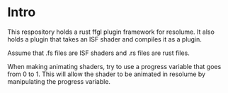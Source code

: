 # Intro

This respository holds a rust ffgl plugin framework for resolume.
It also holds a plugin that takes an ISF shader and compiles it as a plugin.

Assume that .fs files are ISF shaders and .rs files are rust files.

When making animating shaders, try to use a progress variable that goes from 0 to 1. This will allow the shader to be animated in resolume by manipulating the progress variable.
